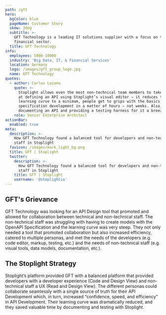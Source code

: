 ```yaml
---
path: /gft
hero:
  bgColor: blue
  pageName: Customer Story
  skew: 3deg
  subtitle: >-
    GFT Technology is a leading IT solutions supplier with a focus on the
    financial sector.
  title: GFT Technology
info:
  employees: 5000-10000
  industry: 'Big Data, IT, & Financial Services'
  location: Germany
  logo: /images/gft_group_logo.jpg
  name: GFT Technology
quotes:
  - author: Carlos Lozano
    quote: >-
      Stoplight allows even the most non-technical team members to take a shot
      at defining an API using Stoplight’s visual editor — it reduces the
      learning curve to a minimum, people get to grips with the basics of API
      specification development in a matter of hours — not weeks. Also, it makes
      documenting an API and providing a testing harness for it a breeze.
    role: Senior Enterprise Architect
actionBar:
  enabled: true
meta:
  description: >-
    How GFT Technology found a balanced tool for developers and non-technical
    staff in Stoplight
  favicon: /images/mark_light_bg.png
  title: GFT | Stoplight
  twitter:
    description: >-
      How GFT Technology found a balanced tool for developers and non-technical
      staff in Stoplight
    title: GFT | Stoplight
    username: '@stoplightio'
---
```


## GFT's Grievance

GFT Technology was looking for an API Design tool that promoted and allowed for collaboration between technical and non-technical staff. The non-technical staff was struggling with having to create models with the OpenAPI Specification and the learning curve was very steep. They not only needed a tool that promoted collaboration but also increased efficiency, catered to multiple personas, and met the needs of the developers (e.g. code editor, markup, testing, etc.) and the needs of non-technical staff (e.g. visual tools, data models, documentation, etc.).

## The Stoplight Strategy

Stoplight’s platform provided GFT with a balanced platform that provided developers with a developer experience (Code and Design View) and non-technical staff a UX (Read and Design View). The different personas could collaborate seamlessly with a single source of truth for their API Development which, in turn, increased “confidence, speed, and efficiency” in API Development. Their learning curve was dramatically reduced, and they saved valuable time by documenting and testing with Stoplight.
